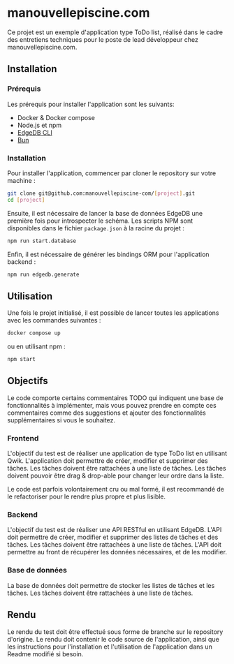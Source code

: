 # manouvellepiscine.com
Ce projet est un exemple d'application type ToDo list, réalisé dans le cadre des entretiens techniques pour le poste de lead développeur chez manouvellepiscine.com.

## Installation

### Prérequis
Les prérequis pour installer l'application sont les suivants:

- Docker & Docker compose
- Node.js et npm
- [EdgeDB CLI](https://docs.edgedb.com/get-started/cli)
- [Bun](https://bun.sh/docs/installation)

### Installation
Pour installer l'application, commencer par cloner le repository sur votre machine :

```bash
git clone git@github.com:manouvellepiscine-com/[project].git
cd [project]
```

Ensuite, il est nécessaire de lancer la base de données EdgeDB une première fois pour introspecter le schéma. Les scripts NPM sont disponibles dans le fichier `package.json` à la racine du projet :

```bash
npm run start.database
```

Enfin, il est nécessaire de générer les bindings ORM pour l'application backend :

```bash
npm run edgedb.generate
```

## Utilisation
Une fois le projet initialisé, il est possible de lancer toutes les applications avec les commandes suivantes :

```bash
docker compose up
```

ou en utilisant npm :

```bash
npm start
```

## Objectifs
Le code comporte certains commentaires TODO qui indiquent une base de fonctionnalités à implémenter, mais vous pouvez prendre en compte ces commentaires comme des suggestions et ajouter des fonctionnalités supplémentaires si vous le souhaitez.

### Frontend
L'objectif du test est de réaliser une application de type ToDo list en utilisant Qwik. L'application doit permettre de créer, modifier et supprimer des tâches. Les tâches doivent être rattachées à une liste de tâches. Les tâches doivent pouvoir être drag & drop-able pour changer leur ordre dans la liste.

Le code est parfois volontairement cru ou mal formé, il est recommandé de le refactoriser pour le rendre plus propre et plus lisible.

### Backend
L'objectif du test est de réaliser une API RESTful en utilisant EdgeDB. L'API doit permettre de créer, modifier et supprimer des listes de tâches et des tâches. Les tâches doivent être rattachées à une liste de tâches. L'API doit permettre au front de récupérer les données nécessaires, et de les modifier.

### Base de données
La base de données doit permettre de stocker les listes de tâches et les tâches. Les tâches doivent être rattachées à une liste de tâches.

## Rendu
Le rendu du test doit être effectué sous forme de branche sur le repository d'origine. Le rendu doit contenir le code source de l'application, ainsi que les instructions pour l'installation et l'utilisation de l'application dans un Readme modifié si besoin.